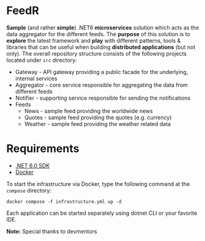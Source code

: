 # FeedR
**Sample** (and rather **simple**) .NET6 **microservices** solution which acts as the data aggregator for the different feeds.
The **purpose** of this solution is to **explore** the latest framework and **play** with different patterns, tools & libraries that can be useful when building **distributed applications** (but not only).
The overall repository structure consists of the following projects located under `src` directory:

- Gateway - API gateway providing a public facade for the underlying, internal services
- Aggregator - core service responsible for aggregating the data from different feeds
- Notifier - supporting service responsible for sending the notifications
- Feeds
  - News - sample feed providing the worldwide news
  - Quotes - sample feed providing the quotes (e.g. currency)
  - Weather - sample feed providing the weather related data

# Requirements

- [.NET 6.0 SDK](https://dotnet.microsoft.com/download/dotnet/6.0)
- [Docker](https://docs.docker.com/get-docker)

To start the infrastructure via Docker, type the following command at the `compose` directory:

`docker compose -f infrastructure.yml up -d`

Each application can be started separately using dotnet CLI or your favorite IDE.

**Note:** Special thanks to devmentors
